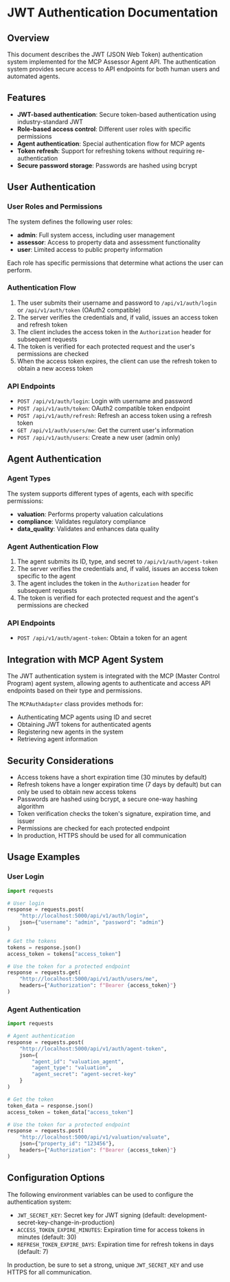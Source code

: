 # JWT Authentication Documentation

## Overview

This document describes the JWT (JSON Web Token) authentication system implemented for the MCP Assessor Agent API. The authentication system provides secure access to API endpoints for both human users and automated agents.

## Features

- **JWT-based authentication**: Secure token-based authentication using industry-standard JWT
- **Role-based access control**: Different user roles with specific permissions
- **Agent authentication**: Special authentication flow for MCP agents
- **Token refresh**: Support for refreshing tokens without requiring re-authentication
- **Secure password storage**: Passwords are hashed using bcrypt

## User Authentication

### User Roles and Permissions

The system defines the following user roles:

- **admin**: Full system access, including user management
- **assessor**: Access to property data and assessment functionality
- **user**: Limited access to public property information

Each role has specific permissions that determine what actions the user can perform.

### Authentication Flow

1. The user submits their username and password to `/api/v1/auth/login` or `/api/v1/auth/token` (OAuth2 compatible)
2. The server verifies the credentials and, if valid, issues an access token and refresh token
3. The client includes the access token in the `Authorization` header for subsequent requests
4. The token is verified for each protected request and the user's permissions are checked
5. When the access token expires, the client can use the refresh token to obtain a new access token

### API Endpoints

- `POST /api/v1/auth/login`: Login with username and password
- `POST /api/v1/auth/token`: OAuth2 compatible token endpoint
- `POST /api/v1/auth/refresh`: Refresh an access token using a refresh token
- `GET /api/v1/auth/users/me`: Get the current user's information
- `POST /api/v1/auth/users`: Create a new user (admin only)

## Agent Authentication

### Agent Types

The system supports different types of agents, each with specific permissions:

- **valuation**: Performs property valuation calculations
- **compliance**: Validates regulatory compliance
- **data_quality**: Validates and enhances data quality

### Agent Authentication Flow

1. The agent submits its ID, type, and secret to `/api/v1/auth/agent-token`
2. The server verifies the credentials and, if valid, issues an access token specific to the agent
3. The agent includes the token in the `Authorization` header for subsequent requests
4. The token is verified for each protected request and the agent's permissions are checked

### API Endpoints

- `POST /api/v1/auth/agent-token`: Obtain a token for an agent

## Integration with MCP Agent System

The JWT authentication system is integrated with the MCP (Master Control Program) agent system, allowing agents to authenticate and access API endpoints based on their type and permissions.

The `MCPAuthAdapter` class provides methods for:

- Authenticating MCP agents using ID and secret
- Obtaining JWT tokens for authenticated agents
- Registering new agents in the system
- Retrieving agent information

## Security Considerations

- Access tokens have a short expiration time (30 minutes by default)
- Refresh tokens have a longer expiration time (7 days by default) but can only be used to obtain new access tokens
- Passwords are hashed using bcrypt, a secure one-way hashing algorithm
- Token verification checks the token's signature, expiration time, and issuer
- Permissions are checked for each protected endpoint
- In production, HTTPS should be used for all communication

## Usage Examples

### User Login

```python
import requests

# User login
response = requests.post(
    "http://localhost:5000/api/v1/auth/login",
    json={"username": "admin", "password": "admin"}
)

# Get the tokens
tokens = response.json()
access_token = tokens["access_token"]

# Use the token for a protected endpoint
response = requests.get(
    "http://localhost:5000/api/v1/auth/users/me",
    headers={"Authorization": f"Bearer {access_token}"}
)
```

### Agent Authentication

```python
import requests

# Agent authentication
response = requests.post(
    "http://localhost:5000/api/v1/auth/agent-token",
    json={
        "agent_id": "valuation_agent",
        "agent_type": "valuation",
        "agent_secret": "agent-secret-key"
    }
)

# Get the token
token_data = response.json()
access_token = token_data["access_token"]

# Use the token for a protected endpoint
response = requests.post(
    "http://localhost:5000/api/v1/valuation/valuate",
    json={"property_id": "123456"},
    headers={"Authorization": f"Bearer {access_token}"}
)
```

## Configuration Options

The following environment variables can be used to configure the authentication system:

- `JWT_SECRET_KEY`: Secret key for JWT signing (default: development-secret-key-change-in-production)
- `ACCESS_TOKEN_EXPIRE_MINUTES`: Expiration time for access tokens in minutes (default: 30)
- `REFRESH_TOKEN_EXPIRE_DAYS`: Expiration time for refresh tokens in days (default: 7)

In production, be sure to set a strong, unique `JWT_SECRET_KEY` and use HTTPS for all communication.